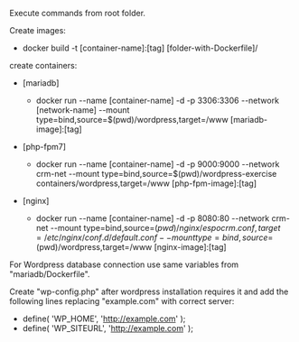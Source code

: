 Execute commands from root folder.

Create images:
- docker build -t [container-name]:[tag] [folder-with-Dockerfile]/

create containers:
- [mariadb]
  - docker run --name [container-name] -d -p 3306:3306 --network [network-name] --mount type=bind,source=$(pwd)/wordpress,target=/www [mariadb-image]:[tag]

- [php-fpm7]
  - docker run --name [container-name] -d -p 9000:9000 --network crm-net --mount type=bind,source=$(pwd)/wordpress-exercise containers/wordpress,target=/www [php-fpm-image]:[tag]
  
- [nginx]
  - docker run --name [container-name] -d -p 8080:80 --network crm-net --mount type=bind,source=$(pwd)/nginx/espocrm.conf,target=/etc/nginx/conf.d/default.conf --mount type=bind,source=$(pwd)/wordpress,target=/www [nginx-image]:[tag]

For Wordpress database connection use same variables from "mariadb/Dockerfile".

Create "wp-config.php" after wordpress installation requires it and add the following lines replacing "example.com" with correct server:
- define( 'WP_HOME', 'http://example.com' );
- define( 'WP_SITEURL', 'http://example.com' );
